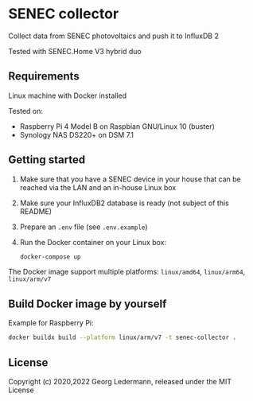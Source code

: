 # SENEC collector

Collect data from SENEC photovoltaics and push it to InfluxDB 2

Tested with SENEC.Home V3 hybrid duo

## Requirements

Linux machine with Docker installed

Tested on:
- Raspberry Pi 4 Model B on Raspbian GNU/Linux 10 (buster)
- Synology NAS DS220+ on DSM 7.1

## Getting started

1. Make sure that you have a SENEC device in your house that can be reached via the LAN and an in-house Linux box

2. Make sure your InfluxDB2 database is ready (not subject of this README)

3. Prepare an `.env` file (see `.env.example`)

4. Run the Docker container on your Linux box:

   ```bash
   docker-compose up
   ```

The Docker image support multiple platforms: `linux/amd64`, `linux/arm64`, `linux/arm/v7`

## Build Docker image by yourself

Example for Raspberry Pi:

```bash
docker buildx build --platform linux/arm/v7 -t senec-collector .
```

## License

Copyright (c) 2020,2022 Georg Ledermann, released under the MIT License
